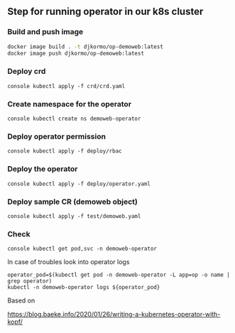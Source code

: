 

## Step for running operator in our k8s cluster

### Build and push image 

```bash
docker image build . -t djkormo/op-demoweb:latest 
docker image push djkormo/op-demoweb:latest
```

### Deploy crd

```console kubectl apply -f crd/crd.yaml ```

### Create namespace for the operator

```console kubectl create ns demoweb-operator```


### Deploy operator permission

```console kubectl apply -f deploy/rbac ```

### Deploy the operator

```console kubectl apply -f deploy/operator.yaml ```

### Deploy sample CR (demoweb object)

```console kubectl apply -f test/demoweb.yaml ```

### Check 

```console kubectl get pod,svc -n demoweb-operator ```

In case of troubles look into operator logs
```console
operator_pod=$(kubectl get pod -n demoweb-operator -L app=op -o name | grep operator)
kubectl -n demoweb-operator logs ${operator_pod}
```



Based on 

https://blog.baeke.info/2020/01/26/writing-a-kubernetes-operator-with-kopf/

